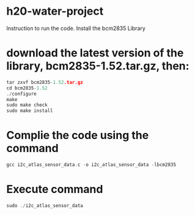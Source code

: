# h20-water-project


Instruction to run the code.
Install the bcm2835 Library

# download the latest version of the library, bcm2835-1.52.tar.gz, then:
```c
tar zxvf bcm2835-1.52.tar.gz
cd bcm2835-1.52
./configure
make
sudo make check
sudo make install
```
# Complie the code using the command 
```c
gcc i2c_atlas_sensor_data.c -o i2c_atlas_sensor_data -lbcm2835
```
# Execute command
```c
sudo ./i2c_atlas_sensor_data 
```
